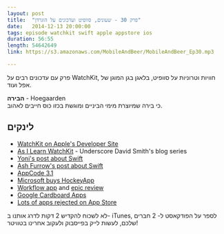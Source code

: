 ```yaml
---
layout: post
title:  "פרק 30 - שעונים, סוופיט ועדכונים על הוגרדן"
date:   2014-12-13 20:00:00
tags: episode watchkit swift apple appstore ios
duration: 56:55
length: 54642649
link: https://s3.amazonaws.com/MobileAndBeer/MobileAndBeer_Ep30.mp3

---
```


פרק עם עדכונים רבים על WatchKit, חוויות וטרוניות על סוופיט, בלאגן בגן המוגן של אפל ועוד.

**הבירה** - Hoegaarden  
כי בירה שמיוצרת מימי הביניים ומוגשת בכזו כוס חייבים לאהוב.

## לינקים

 * [WatchKit on Apple's Developer Site](https://developer.apple.com/watchkit/)
 * [As I Learn WatchKit](http://david-smith.org/watchkit/) - Underscore David Smith's blog series
 * [Yoni's post about Swift](http://codesheriff.blogspot.co.il/2014/12/why-i-think-swift-is-not-ready-yet.html)
 * [Ash Furrow's post about Swift](http://artsy.github.io/blog/2014/11/13/eidolon-retrospective/)
 * [AppCode 3.1](http://blog.jetbrains.com/objc/2014/12/appcode-3-1-released/)
 * [Microsoft buys HockeyApp](http://www.androidcentral.com/microsoft-buys-hockeyapp-help-expand-its-support-android-app-developers)
 * [Workflow app](https://workflow.is) and [epic review](http://www.macstories.net/reviews/workflow-review-integrated-automation-for-ios-8/)
 * [Google Cardboard Apps](http://www.pcmag.com/article2/0%2c2817%2c2473507%2c00.asp)
 * [Lots of apps rejected on App Store](http://www.macstories.net/ios/apple-asks-panic-to-remove-icloud-drive-export-feature-from-transmit-for-ios/)

לא לשכוח להקדיש 2 דקות לדרג אותנו ב- iTunes, לספר על הפודקאסט ל- 2 חברים שלכם, לעשות לייק בפייסבוק ולעקוב אחרינו בטוויטר!
